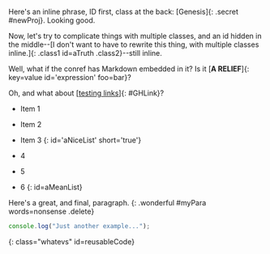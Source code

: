 Here's an inline phrase, ID first, class at the back: [Genesis]{: .secret #newProj}. Looking good.

Now, let's try to complicate things with multiple classes, and an id hidden in the middle--[I don't want to have to rewrite this thing, with multiple classes inline.]{: .class1 id=aTruth .class2}--still inline.

Well, what if the conref has Markdown embedded in it? Is it [**A RELIEF**]{: key=value id='expression' foo=bar}?

Oh, and what about [[testing links](www.github.com)]{: #GHLink}?

* Item 1
* Item 2
* Item 3
{: id='aNiceList' short='true'} 

* 4
* 5
* 6
{: id=aMeanList} 

Here's a great, and final, paragraph.
{: .wonderful #myPara words=nonsense .delete}

```javascript
console.log("Just another example...");
```
{: class="whatevs" id=reusableCode}